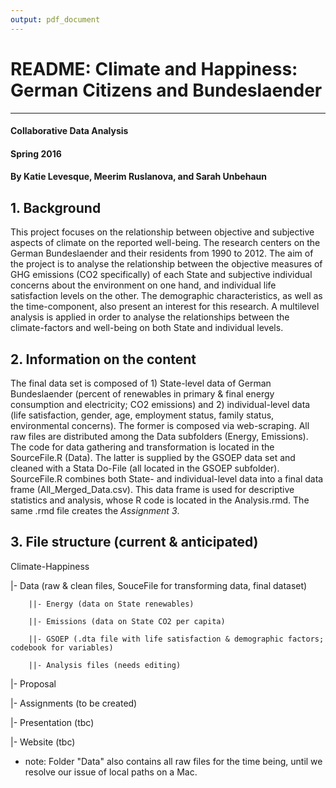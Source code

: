 ```yaml
---
output: pdf_document
---
```

# README: Climate and Happiness: German Citizens and Bundeslaender
---

#### Collaborative Data Analysis 
#### Spring 2016
#### By Katie Levesque, Meerim Ruslanova, and Sarah Unbehaun


## 1. Background

This project focuses on the relationship between objective and subjective aspects of climate on the reported well-being. The research centers on the German Bundeslaender and their residents from 1990 to 2012. The aim of the project is to analyse the relationship between the objective measures of GHG emissions (CO2 specifically) of each State and subjective individual concerns about the environment on one hand, and individual life satisfaction levels on the other. The demographic characteristics, as well as the time-component, also present an interest for this research. A multilevel analysis is applied in order to analyse the relationships between the climate-factors and well-being on both State and individual levels.


## 2. Information on the content

The final data set is composed of 1) State-level data of German Bundeslaender (percent of renewables in primary & final energy consumption and electricity; CO2 emissions) and 2) individual-level data (life satisfaction, gender, age, employment status, family status, environmental concerns). The former is composed via web-scraping. All raw files are distributed among the Data subfolders (Energy, Emissions). The code for data gathering and transformation is located in the SourceFile.R (Data). The latter is supplied by the GSOEP data set and cleaned with a Stata Do-File (all located in the GSOEP subfolder). SourceFile.R combines both State- and individual-level data into a final data frame (All_Merged_Data.csv). This data frame is used for descriptive statistics and analysis, whose R code is located in the Analysis.rmd. The same .rmd file creates the *Assignment 3*. 


## 3. File structure (current & anticipated)

Climate-Happiness

  |- Data (raw & clean files, SouceFile for transforming data, final dataset) 
  
        ||- Energy (data on State renewables)
  
        ||- Emissions (data on State CO2 per capita)
  
        ||- GSOEP (.dta file with life satisfaction & demographic factors; codebook for variables)
  
        ||- Analysis files (needs editing)
  
  |- Proposal
  
  |- Assignments (to be created)
  
  |- Presentation (tbc)
  
  |- Website (tbc)
  
* note: Folder "Data" also contains all raw files for the time being, until we resolve our issue of local paths on a Mac.
